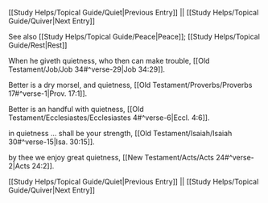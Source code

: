 [[Study Helps/Topical Guide/Quiet|Previous Entry]]  ||  [[Study Helps/Topical Guide/Quiver|Next Entry]]

 See also [[Study Helps/Topical Guide/Peace|Peace]]; [[Study Helps/Topical Guide/Rest|Rest]]

 When he giveth quietness, who then can make trouble, [[Old Testament/Job/Job 34#^verse-29|Job 34:29]].

 Better is a dry morsel, and quietness, [[Old Testament/Proverbs/Proverbs 17#^verse-1|Prov. 17:1]].

 Better is an handful with quietness, [[Old Testament/Ecclesiastes/Ecclesiastes 4#^verse-6|Eccl. 4:6]].

 in quietness ... shall be your strength, [[Old Testament/Isaiah/Isaiah 30#^verse-15|Isa. 30:15]].

 by thee we enjoy great quietness, [[New Testament/Acts/Acts 24#^verse-2|Acts 24:2]].

[[Study Helps/Topical Guide/Quiet|Previous Entry]]  ||  [[Study Helps/Topical Guide/Quiver|Next Entry]]